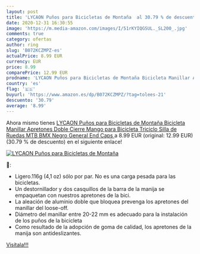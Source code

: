 ```yaml
---
layout: post
title: 'LYCAON Puños para Bicicletas de Montaña  al 30.79 % de descuento'
date: 2020-12-31 16:30:55
image: 'https://m.media-amazon.com/images/I/51rKYIQGSUL._SL200_.jpg'
comments: true
category: ofertas
author: ring
slug: 'B072KCZMPZ-es'
actualPrice: 8.99 EUR
currency: EUR
price: 8.99
comparePrice: 12.99 EUR
prodname: 'LYCAON Puños para Bicicletas de Montaña Bicicleta Manillar Apretones Doble Cierre Mango para Bicicleta Triciclo Silla de Ruedas MTB BMX  Negro  General End Caps '
country: 'es'
flag: '🇪🇸'
buyurl: 'https://www.amazon.es/dp/B072KCZMPZ/?tag=tolees-21'
descuento: '30.79'
average: '8.99'
---
```


Ahora mismo tienes [LYCAON Puños para Bicicletas de Montaña Bicicleta Manillar Apretones Doble Cierre Mango para Bicicleta Triciclo Silla de Ruedas MTB BMX  Negro  General End Caps ](https://www.amazon.es/dp/B072KCZMPZ/?tag=tolees-21) a 8.99 EUR (original: 12.99 EUR) (30.79 %  de descuento) en el siguiente enlace!

[![LYCAON Puños para Bicicletas de Montaña ](https://m.media-amazon.com/images/I/51rKYIQGSUL._SL200_.jpg)](https://www.amazon.es/dp/B072KCZMPZ/?tag=tolees-21)

🔎:

- Ligero.116g (4,1 oz) sólo por par. No es una carga pesada para las bicicletas.
- Un destornillador y dos casquillos de la barra de la manija se empaquetan con nuestros apretones de la bici.
- La aleación de aluminio doble que bloquea prevenga los apretones del manillar del loose-off.
- Diámetro del manillar entre 20-22 mm es adecuado para la instalación de los puños de la bicicleta
- Como resultado de la adopción de goma de calidad, los apretones de la manija son antideslizantes.

[Visítala!!!](https://www.amazon.es/dp/B072KCZMPZ/?tag=tolees-21)
